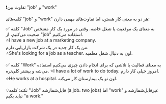 ❗️تفاوت بین "job" و "work"

کلمه‌های "job" و "work" هر دو به معنی کار هستن، اما تفاوت‌های مهمی دارن:

✅ کلمه "Job" به معنای یک موقعیت یا شغل خاصه. وقتی در مورد یک کار مشخص صحبت می‌کنیم، از "job" استفاده می‌کنیم.
<br>
⭐️I have a new job at a marketing company.
<br>
من یک کار جدید در یک شرکت بازاریابی دارم.
<br>
⭐️She's looking for a job as a teacher.
اون به دنبال شغل معلمیه.

✅ کلمه "Work" به معنای فعالیت یا تلاشی که برای انجام دادن چیزی می‌کنیم استفاده می‌شه و بیشتر کلی‌تره.
⭐️I have a lot of work to do today.
امروز خیلی کار دارم.
⭐️He works at a hospital.
اون تو یک بیمارستان کار می‌کنه.


💡نکته:
کلمه "Job" قابل‌شمارشه (a job، two jobs) اما "work" غیرقابل‌شمارشه و نباید بگیم "a work."


